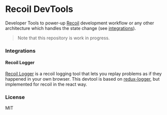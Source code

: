 # Recoil DevTools

Developer Tools to power-up [Recoil](https://recoiljs.org/) development workflow or any other architecture which handles the state change (see [integrations](#integrations)).

> Note that this repository is work in progress.

### Integrations

#### Recoil Logger

[Recoil Logger](./packages/recoil-devtools-logger) is a recoil logging tool that lets you replay problems as if they happened in your own browser. This devtool is based on [redux-logger](https://github.com/LogRocket/redux-logger), but implemented for recoil in the react way.



### License

MIT
